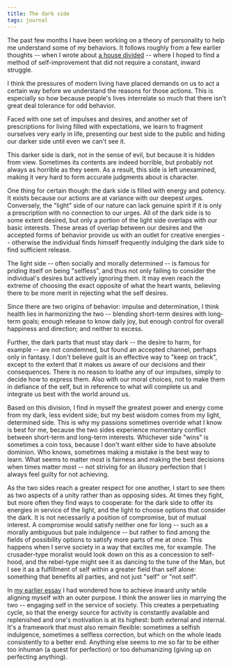 ```yaml
---
title: The dark side
tags: journal
---
```


The past few months I have been working on a theory of personality to
help me understand some of my behaviors.  It follows roughly from a few
earlier thoughts -- when I wrote about [a house divided](j2004#ahousedivided) -- where I hoped
to find a method of self-improvement that did not require a constant,
inward struggle.

I think the pressures of modern living have placed demands on us to act
a certain way before we understand the reasons for those actions.  This
is especially so how because people's lives interrelate so much that
there isn't great deal tolerance for odd behavior.

Faced with one set of impulses and desires, and another set of
prescriptions for living filled with expectations, we learn to fragment
ourselves very early in life, presenting our best side to the public and
hiding our darker side until even we can't see it.

This darker side is dark, not in the sense of evil, but because it is
hidden from view.  Sometimes its contents are indeed horrible, but
probably not always as horrible as they seem.  As a result, this side is
left unexamined, making it very hard to form accurate judgments about is
character.

One thing for certain though: the dark side is filled with energy and
potency.  It exists because our actions are at variance with our deepest
urges.  Conversely, the "light" side of our nature can lack genuine
spirit if it is only a prescription with no connection to our urges.
All of the dark side is to some extent desired, but only a portion of
the light side overlaps with our basic interests.  These areas of
overlap between our desires and the accepted forms of behavior provide
us with an outlet for creative energies -- otherwise the individual
finds himself frequently indulging the dark side to find sufficient
release.

The light side -- often socially and morally determined -- is famous for
priding itself on being "selfless", and thus not only failing to
consider the individual's desires but actively ignoring them.  It may
even reach the extreme of choosing the exact opposite of what the heart
wants, believing there to be more merit in rejecting what the self
desires.

Since there are two origins of behavior: impulse and determination, I
think health lies in harmonizing the two -- blending short-term desires
with long-term goals; enough release to know daily joy, but enough
control for overall happiness and direction; and neither to excess.

Further, the dark parts that must stay dark -- the desire to harm, for
example -- are not condemned, but found an accepted channel, perhaps
only in fantasy.  I don't believe guilt is an effective way to "keep on
track", except to the extent that it makes us aware of our decisions and
their consequences.  There is no reason to loathe any of our impulses,
simply to decide how to express them.  Also with our moral choices, not
to make them in defiance of the self, but in reference to what will
complete us and integrate us best with the world around us.

Based on this division, I find in myself the greatest power and energy
come from my dark, less evident side; but my best wisdom comes from my
light, determined side.  This is why my passions sometimes override what
I know is best for me, because the two sides experience momentary
conflict between short-term and long-term interests.  Whichever side
"wins" is sometimes a coin toss, because I don't want either side to
have absolute dominion.  Who knows, sometimes making a mistake is the
best way to learn.  What seems to matter most is fairness and making the
best decisions when times matter most -- not striving for an illusory
perfection that I always feel guilty for not achieving.

As the two sides reach a greater respect for one another, I start to see
them as two aspects of a unity rather than as opposing sides.  At times
they fight, but more often they find ways to cooperate: for the dark
side to offer its energies in service of the light, and the light to
choose options that consider the dark.  It is not necessarily a position
of compromise, but of mutual interest.  A compromise would satisfy
neither one for long -- such as a morally ambiguous but pale indulgence
-- but rather to find among the fields of possibility options to satisfy
more parts of me at once.  This happens when I serve society in a way
that excites me, for example.  The crusader-type moralist would look
down on this as a concession to self-hood, and the rebel-type might see
it as dancing to the tune of the Man, but I see it as a fulfillment of
self within a greater field than self alone: something that benefits all
parties, and not just "self" or "not self".

In [my earlier essay](j2004#ahousedivided) I had wondered how to achieve inward unity while
aligning myself with an outer purpose.  I think the answer lies in
marrying the two -- engaging self in the service of society.  This
creates a perpetuating cycle, so that the energy source for activity is
constantly available and replenished and one's motivation is at its
highest: both external and internal.  It's a framework that must also
remain flexible: sometimes a selfish indulgence, sometimes a selfless
correction, but which on the whole leads consistently to a better end.
Anything else seems to me so far to be either too inhuman (a quest for
perfection) or too dehumanizing (giving up on perfecting anything).


